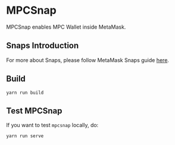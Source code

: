 # MPCSnap

MPCSnap enables MPC Wallet inside MetaMask.

## Snaps Introduction
For more about Snaps, please follow MetaMask Snaps guide [here](https://docs.metamask.io/snaps/).

## Build

```
yarn run build
```

## Test MPCSnap

If you want to test `mpcsnap` locally, do:

```
yarn run serve
```
